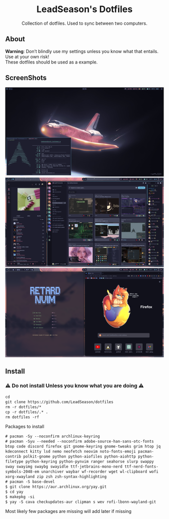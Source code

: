 <h1 align="center">LeadSeason's Dotfiles</h1>
<p align="center">Collection of dotfiles. Used to sync between two computers.</p>

## About
**Warning**: Don’t blindly use my settings unless you know what that entails.
Use at your own risk!  
These dotfiles should be used as a example.

## ScreenShots
<p align="center">
  <img src="https://github.com/LeadSeason/dotfiles/raw/main/assets/1.png">
  <img src="https://github.com/LeadSeason/dotfiles/raw/main/assets/2.png">
  <img src="https://github.com/LeadSeason/dotfiles/raw/main/assets/3.png">
</p>

## Install
### **⚠️ Do not install Unless you know what you are doing ⚠️**
```
cd
git clone https://github.com/LeadSeason/dotfiles
rm -r dotfiles/*
cp -r dotfiles/.* .
rm dotfiles -rf
```
Packages to install
```
# pacman -Sy --noconfirm archlinux-keyring
# pacman -Syu --needed --noconfirm adobe-source-han-sans-otc-fonts btop code discord firefox git gnome-keyring gnome-tweaks grim htop jq kdeconnect kitty lsd nemo neofetch neovim noto-fonts-emoji pacman-contrib polkit-gnome python python-aiofiles python-aiohttp python-filetype python-keyring python-pynvim ranger seahorse slurp swappy sway swayimg swaybg swayidle ttf-jetbrains-mono-nerd ttf-nerd-fonts-symbols-2048-em unarchiver waybar wf-recorder wget wl-clipboard wofi xorg-xwayland zip zsh zsh-syntax-highlighting
# pacman -S base-devel
$ git clone https://aur.archlinux.org/yay.git
$ cd yay
$ makepkg -si
$ yay -S cava checkupdates-aur clipman s wev rofi-lbonn-wayland-git
```
Most likely few packages are missing will add later if missing
